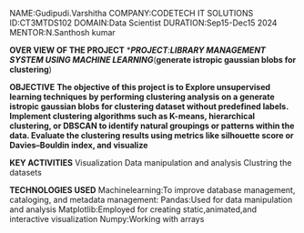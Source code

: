 NAME:Gudipudi.Varshitha
COMPANY:CODETECH IT SOLUTIONS
ID:CT3MTDS102
DOMAIN:Data Scientist
DURATION:Sep15-Dec15 2024
MENTOR:N.Santhosh kumar

**OVER VIEW OF THE PROJECT**
****PROJECT**:**LIBRARY MANAGEMENT SYSTEM USING MACHINE LEARNING***(**generate istropic gaussian blobs for clustering**)

**OBJECTIVE**
**The objective of this project is to Explore unsupervised learning techniques by performing clustering analysis on a generate istropic gaussian blobs for clustering dataset without predefined labels. Implement clustering algorithms such as K-means, hierarchical clustering, or DBSCAN to identify natural groupings or patterns within the data. Evaluate the clustering results using metrics like silhouette score or Davies–Bouldin index, and visualize**

**KEY ACTIVITIES**
Visualization 
Data manipulation and analysis
Clustring the datasets

**TECHNOLOGIES USED**
Machinelearning:To improve database management, cataloging, and metadata management: 
Pandas:Used for data manipulation and analysis
Matplotlib:Employed for creating static,animated,and interactive visualization
Numpy:Working with arrays
